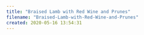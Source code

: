 ```yaml
---
title: "Braised Lamb with Red Wine and Prunes"
filename: "Braised-Lamb-with-Red-Wine-and-Prunes"
created: 2020-05-16 13:54:31
---
```

